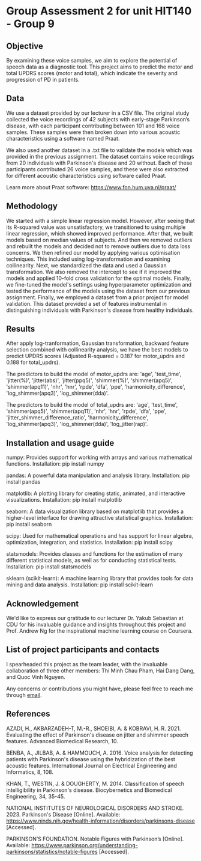 # Group Assessment 2 for unit HIT140 - Group 9
## Objective
By examining these voice samples, we aim to explore the potential of speech data as a diagnostic tool. This project aims to predict the motor and total UPDRS scores (motor and total), which indicate the severity and progression of PD in patients.

## Data
We use a dataset provided by our lecturer in a CSV file. The original study collected the voice recordings of 42 subjects with early-stage Parkinson’s disease, with each participant contributing between 101 and 168 voice samples. These samples were then broken down into various acoustic characteristics using a software named Praat.

We also used another dataset in a .txt file to validate the models which was provided in the previous assignment. The dataset contains voice recordings from 20 individuals with Parkinson's disease and 20 without. Each of these participants contributed 26 voice samples, and these were also extracted for different acoustic characteristics using software called Praat.

Learn more about Praat software: https://www.fon.hum.uva.nl/praat/

## Methodology
We started with a simple linear regression model. However, after seeing that its R-squared value was unsatisfactory, we transitioned to using multiple linear regression, which showed improved performance. After that, we built models based on median values of subjects. And then we removed outliers and rebuilt the models and decided not to remove outliers due to data loss concerns.  We then refined our model by applying various optimisation techniques. This included using log-transformation and examining collinearity. Next, we standardized the data and used a Gaussian transformation. We also removed the intercept to see if it improved the models and applied 10-fold cross validation for the optimal models. Finally, we fine-tuned the model's settings using hyperparameter optimization and tested the performance of the models using the dataset from our previous assignment. Finally, we employed a dataset from a prior project for model validation. This dataset provided a set of features instrumental in distinguishing individuals with Parkinson's disease from healthy individuals.

## Results
After apply log-tranformation, Gaussian transformation, backward feature selection combined with collinearity analysis, we have the best models to predict UPDRS scores (Adjusted R-squared = 0.187 for motor_updrs and 0.188 for total_updrs).

The predictors to build the model of motor_updrs are: 'age', 'test_time', 'jitter(%)', 'jitter(abs)', 'jitter(ppq5)', 'shimmer(%)', 'shimmer(apq5)', 'shimmer(apq11)', 'nhr', 'hnr', 'rpde', 'dfa', 'ppe', 'harmonicity_difference', 'log_shimmer(apq3)', 'log_shimmer(dda)'.

The predictors to build the model of total_updrs are: 'age', 'test_time', 'shimmer(apq5)', 'shimmer(apq11)', 'nhr', 'hnr', 'rpde', 'dfa', 'ppe', 'jitter_shimmer_difference_ratio', 'harmonicity_difference', 'log_shimmer(apq3)', 'log_shimmer(dda)', 'log_jitter(rap)'.

## Installation and usage guide
numpy: Provides support for working with arrays and various mathematical functions. Installation: pip install numpy

pandas: A powerful data manipulation and analysis library. Installation: pip install pandas

matplotlib: A plotting library for creating static, animated, and interactive visualizations. Installation: pip install matplotlib

seaborn: A data visualization library based on matplotlib that provides a higher-level interface for drawing attractive statistical graphics. Installation: pip install seaborn

scipy: Used for mathematical operations and has support for linear algebra, optimization, integration, and statistics. Installation: pip install scipy

statsmodels: Provides classes and functions for the estimation of many different statistical models, as well as for conducting statistical tests. Installation: pip install statsmodels

sklearn (scikit-learn): A machine learning library that provides tools for data mining and data analysis. Installation: pip install scikit-learn

## Acknowledgement
We'd like to express our gratitude to our lecturer Dr. Yakub Sebastian at CDU for his invaluable guidance and insights throughout this project and Prof. Andrew Ng for the inspirational machine learning course on Coursera.

## List of project participants and contacts
I spearheaded this project as the team leader, with the invaluable collaboration of three other members: Thi Minh Chau Pham, Hai Dang Dang, and Quoc Vinh Nguyen.

Any concerns or contributions you might have, please feel free to reach me through [email](lecongdoo3@gmail.com).

## References
AZADI, H., AKBARZADEH-T, M.-R., SHOEIBI, A. & KOBRAVI, H. R. 2021. Evaluating the effect of Parkinson's disease on jitter and shimmer speech features. Advanced Biomedical Research, 10.

BENBA, A., JILBAB, A. & HAMMOUCH, A. 2016. Voice analysis for detecting patients with Parkinson's disease using the hybridization of the best acoustic features. International Journal on Electrical Engineering and Informatics, 8, 108.

KHAN, T., WESTIN, J. & DOUGHERTY, M. 2014. Classification of speech intelligibility in Parkinson's disease. Biocybernetics and Biomedical Engineering, 34, 35-45.

NATIONAL INSTITUTES OF NEUROLOGICAL DISORDERS AND STROKE. 2023. Parkinson's Disease [Online]. Available: https://www.ninds.nih.gov/health-information/disorders/parkinsons-disease [Accessed].

PARKINSON’S FOUNDATION. Notable Figures with Parkinson’s [Online]. Available: https://www.parkinson.org/understanding-parkinsons/statistics/notable-figures [Accessed].

